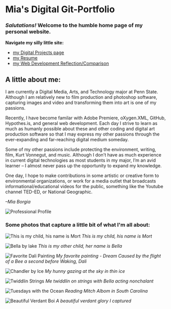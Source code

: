 # Mia's Digital Git-Portfolio
### <i> Salutations! </i>  Welcome to the humble home page of my personal website.

**Navigate my silly little site:**

* [my Digital Projects page](portfolio.md)
* [my Resume](resume.md)
* [my Web Development Reflection/Comparison](reflection.md)

## A little about me:
I am currently a Digital Media, Arts, and Technology major at Penn State. Although I am relatively new to film production and photoshop software, capturing images and video and transforming them into art is one of my passions.

Recently, I have become familar with Adobe Premiere, oXygen.XML, GitHub, Hypothes.is, and general web development. Each day I strive to learn as much as humanly possible about these and other coding and digital art production software so that I may express my other passions through the ever-expanding and far-reaching digital medium someday.

Some of my other passions include protecting the environment, writing, film, Kurt Vonnegut, and music. Although I don’t have as much experience in current digital technologies as most students in my major, I’m an avid learner – I almost never pass up the opportunity to expand my knowledge.

One day, I hope to make contributions in some artistic or creative form to environmental organizations, or work for a media outlet that broadcasts informational/educational videos for the public, something like the Youtube channel TED-ED, or National Geographic.

<i> –Mia Borgia </i>


  ![Professional Profile](images/profile2.JPEG=250)


### Some photos that capture a little bit of what I'm all about:

![This is my child, his name is Mort](images/mortontree.jpeg) *This is my child, his name is Mort*


  ![Bella by lake](images/lakepupper.JPEG) *This is my other child, her name is Bella*


  ![Favorite Dali Painting](images/favoriteDali.jpeg) *My favorite painting - Dream Caused by the flight of a Bee a second before Waking, Dali*


  ![Chandler by Ice](images/lakelooker.JPEG) *My hunny gazing at the sky in thin ice*


  ![Twiddlin Strings](images/meguitar2.JPEG) *Me twiddlin on strings with Bella acting nonchalant*
 

  ![Tuesdays with the Ocean](images/paradisewithmorrie.JPEG) *Reading Mitch Albom in South Carolina*


  ![Beautiful Verdant Boi](images/treelookinup2.JPEG) *A beautiful verdant glory I captured*
